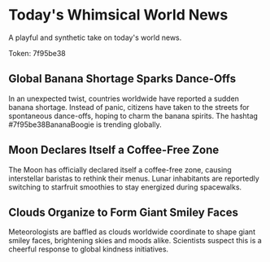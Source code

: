 # Today's Whimsical World News

A playful and synthetic take on today's world news.

Token: 7f95be38

## Global Banana Shortage Sparks Dance-Offs

In an unexpected twist, countries worldwide have reported a sudden banana shortage. Instead of panic, citizens have taken to the streets for spontaneous dance-offs, hoping to charm the banana spirits. The hashtag #7f95be38BananaBoogie is trending globally.

## Moon Declares Itself a Coffee-Free Zone

The Moon has officially declared itself a coffee-free zone, causing interstellar baristas to rethink their menus. Lunar inhabitants are reportedly switching to starfruit smoothies to stay energized during spacewalks.

## Clouds Organize to Form Giant Smiley Faces

Meteorologists are baffled as clouds worldwide coordinate to shape giant smiley faces, brightening skies and moods alike. Scientists suspect this is a cheerful response to global kindness initiatives.